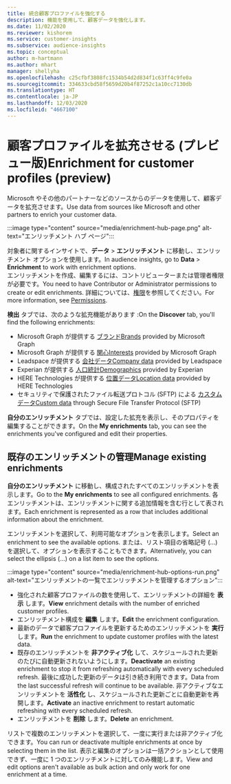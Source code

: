 ```yaml
---
title: 統合顧客プロファイルを強化する
description: 機能を使用して、顧客データを強化します。
ms.date: 11/02/2020
ms.reviewer: kishorem
ms.service: customer-insights
ms.subservice: audience-insights
ms.topic: conceptual
author: m-hartmann
ms.author: mhart
manager: shellyha
ms.openlocfilehash: c25cfbf3808fc1534b54d2d834f1c63ff4c9fe0a
ms.sourcegitcommit: 334633cbd58f5659d20b4f87252c1a10cc7130db
ms.translationtype: HT
ms.contentlocale: ja-JP
ms.lasthandoff: 12/03/2020
ms.locfileid: "4667100"
---
```

# <a name="enrichment-for-customer-profiles-preview"></a><span data-ttu-id="15349-103">顧客プロファイルを拡充させる (プレビュー版)</span><span class="sxs-lookup"><span data-stu-id="15349-103">Enrichment for customer profiles (preview)</span></span>

<span data-ttu-id="15349-104">Microsoft やその他のパートナーなどのソースからのデータを使用して、顧客データを拡充させます。</span><span class="sxs-lookup"><span data-stu-id="15349-104">Use data from sources like Microsoft and other partners to enrich your customer data.</span></span>

:::image type="content" source="media/enrichment-hub-page.png" alt-text="エンリッチメント ハブ ページ":::

<span data-ttu-id="15349-106">対象者に関するインサイトで、**データ** > **エンリッチメント** に移動し、エンリッチメント オプションを使用します。</span><span class="sxs-lookup"><span data-stu-id="15349-106">In audience insights, go to **Data** > **Enrichment** to work with enrichment options.</span></span>    
<span data-ttu-id="15349-107">エンリッチメントを作成、編集するには、コントリビューターまたは管理者権限が必要です。</span><span class="sxs-lookup"><span data-stu-id="15349-107">You need to have Contributor or Administrator permissions to create or edit enrichments.</span></span> <span data-ttu-id="15349-108">詳細については、[権限](permissions.md)を参照してください。</span><span class="sxs-lookup"><span data-stu-id="15349-108">For more information, see [Permissions](permissions.md).</span></span>

<span data-ttu-id="15349-109">**検出** タブでは、次のような拡充機能があります :</span><span class="sxs-lookup"><span data-stu-id="15349-109">On the **Discover** tab, you'll find the following enrichments:</span></span>

- <span data-ttu-id="15349-110">Microsoft Graph が提供する [ブランド](enrichment-microsoft-graph.md)</span><span class="sxs-lookup"><span data-stu-id="15349-110">[Brands](enrichment-microsoft-graph.md) provided by Microsoft Graph</span></span>
- <span data-ttu-id="15349-111">Microsoft Graph が提供する [関心](enrichment-microsoft-graph.md)</span><span class="sxs-lookup"><span data-stu-id="15349-111">[Interests](enrichment-microsoft-graph.md) provided by Microsoft Graph</span></span>
- <span data-ttu-id="15349-112">Leadspace が提供する [会社データ](enrichment-leadspace.md)</span><span class="sxs-lookup"><span data-stu-id="15349-112">[Company data](enrichment-leadspace.md) provided by Leadspace</span></span>
- <span data-ttu-id="15349-113">Experian が提供する [人口統計](enrichment-experian.md)</span><span class="sxs-lookup"><span data-stu-id="15349-113">[Demographics](enrichment-experian.md) provided by Experian</span></span>
- <span data-ttu-id="15349-114">HERE Technologies が提供する [位置データ](enrichment-here.md)</span><span class="sxs-lookup"><span data-stu-id="15349-114">[Location data](enrichment-here.md) provided by HERE Technologies</span></span>
- <span data-ttu-id="15349-115">セキュリティで保護されたファイル転送プロトコル (SFTP) による [カスタム データ](enrichment-SFTP-custom-import.md)</span><span class="sxs-lookup"><span data-stu-id="15349-115">[Custom data](enrichment-SFTP-custom-import.md) through Secure File Transfer Protocol (SFTP)</span></span>

<span data-ttu-id="15349-116">**自分のエンリッチメント** タブでは、設定した拡充を表示し、そのプロパティを編集することができます。</span><span class="sxs-lookup"><span data-stu-id="15349-116">On the **My enrichments** tab, you can see the enrichments you've configured and edit their properties.</span></span>

## <a name="manage-existing-enrichments"></a><span data-ttu-id="15349-117">既存のエンリッチメントの管理</span><span class="sxs-lookup"><span data-stu-id="15349-117">Manage existing enrichments</span></span>

<span data-ttu-id="15349-118">**自分のエンリッチメント** に移動し、構成されたすべてのエンリッチメントを表示します。</span><span class="sxs-lookup"><span data-stu-id="15349-118">Go to the **My enrichments** to see all configured enrichments.</span></span> <span data-ttu-id="15349-119">各エンリッチメントは、エンリッチメントに関する追加情報を含む行として表されます。</span><span class="sxs-lookup"><span data-stu-id="15349-119">Each enrichment is represented as a row that includes additional information about the enrichment.</span></span>

<span data-ttu-id="15349-120">エンリッチメントを選択して、利用可能なオプションを表示します。</span><span class="sxs-lookup"><span data-stu-id="15349-120">Select an enrichment to see the available options.</span></span> <span data-ttu-id="15349-121">または、リスト項目の省略記号 (...) を選択して、オプションを表示することもできます。</span><span class="sxs-lookup"><span data-stu-id="15349-121">Alternatively, you can select the ellipsis (...) on a list item to see the options.</span></span>

:::image type="content" source="media/enrichment-hub-options-run.png" alt-text="エンリッチメントの一覧でエンリッチメントを管理するオプション":::

- <span data-ttu-id="15349-123">強化された顧客プロファイルの数を使用して、エンリッチメントの詳細を **表示** します。</span><span class="sxs-lookup"><span data-stu-id="15349-123">**View** enrichment details with the number of enriched customer profiles.</span></span>
- <span data-ttu-id="15349-124">エンリッチメント構成を **編集** します。</span><span class="sxs-lookup"><span data-stu-id="15349-124">**Edit** the enrichment configuration.</span></span>
- <span data-ttu-id="15349-125">最新のデータで顧客プロファイルを更新するためのエンリッチメントを **実行** します。</span><span class="sxs-lookup"><span data-stu-id="15349-125">**Run** the enrichment to update customer profiles with the latest data.</span></span>
- <span data-ttu-id="15349-126">既存のエンリッチメントを **非アクティブ化** して、スケジュールされた更新のたびに自動更新されないようにします。</span><span class="sxs-lookup"><span data-stu-id="15349-126">**Deactivate** an existing enrichment to stop it from refreshing automatically with every scheduled refresh.</span></span> <span data-ttu-id="15349-127">最後に成功した更新のデータは引き続き利用できます。</span><span class="sxs-lookup"><span data-stu-id="15349-127">Data from the last successful refresh will continue to be available.</span></span> <span data-ttu-id="15349-128">非アクティブなエンリッチメントを **活性化** し、スケジュールされた更新ごとに自動更新を再開します。</span><span class="sxs-lookup"><span data-stu-id="15349-128">**Activate** an inactive enrichment to restart automatic refreshing with every scheduled refresh.</span></span>
- <span data-ttu-id="15349-129">エンリッチメントを **削除** します。</span><span class="sxs-lookup"><span data-stu-id="15349-129">**Delete** an enrichment.</span></span>

<span data-ttu-id="15349-130">リストで複数のエンリッチメントを選択して、一度に実行または非アクティブ化できます。</span><span class="sxs-lookup"><span data-stu-id="15349-130">You can run or deactivate multiple enrichments at once by selecting them in the list.</span></span> <span data-ttu-id="15349-131">表示と編集のオプションは一括アクションとして使用できず、一度に 1 つのエンリッチメントに対してのみ機能します。</span><span class="sxs-lookup"><span data-stu-id="15349-131">View and edit options aren't available as bulk action and only work for one enrichment at a time.</span></span>
